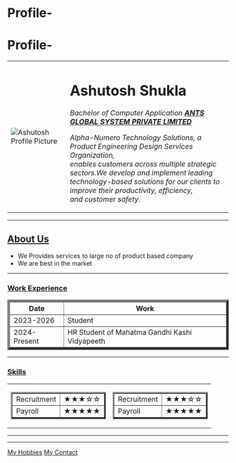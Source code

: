 # Profile-
# Profile-
<!DOCTYPE html>
<html lang="en" dir="ltr">
  <head>
    <meta charset="utf-8">
    <title>🌹 Ashutosh Shukla </title>
  </head>
  <body>
    <table cellspacing="20">
      <tr>
      <td><img src="https://scontent.fblr4-1.fna.fbcdn.net/v/t1.0-9/44513888_1946656772093205_7821965461330853888_n.jpg?_nc_cat=104&_nc_sid=09cbfe&_nc_ohc=uqQ_xgyAVroAX89BhE3&_nc_ht=scontent.fblr4-1.fna&oh=06d23d0058a61c42bc459946b80c89af&oe=5EAA2B0F" alt="Ashutosh Profile Picture"></td>
      <td><h1>Ashutosh Shukla</h1>
          <p><em>Bachelor of Computer Application <strong><a href="http://alpha-numero.tech/">ANTS GLOBAL SYSTEM PRIVATE LIMITED</a></strong></em></p>
          <p><em>Alpha-Numero Technology Solutions, a Product Engineering Design Services Organization,<br>enables customers across multiple strategic sectors.We develop and implement leading<br>technology-based solutions for our clients to improve their productivity, efficiency,</br> and customer safety.</em></p></td>
      </tr>
      </table>
    <hr>
    <h2><u>About Us</u></h2>
    <ul>
      <li>We Provides services to large no of product based company</li>
      <li>We are best in the market</li>
      </ul>
      <hr>
      <h3><u>Work Experience</u></h3>
        <table border="5">
          <thead>
            <tr>
              <th>Date</th>
              <th>Work</th>
              </tr>
          </thead>
          <tbody>
            <tr>
              <td>2023-2026</td>
              <td>Student </td>
              </tr>
              <tr>
                <td>2024-Present</td>
                <td>HR Student of Mahatma Gandhi Kashi Vidyapeeth </td>
          </tbody>
        </table>
        <hr>
        <h3><u>Skills</u></h3>
         <table>
           <tr>
             <td><Table border="3">
                 <tr>
                   <td>Recruitment</td>
                   <td>★★★☆☆</td>
               </tr>
               <tr>
                   <td>Payroll</td>
                   <td>★★★★★</td>
               </tr>
               </table></td>
               <td><Table border="3">
                       <tr>
                         <td>Recruitment</td>
                         <td>★★★☆☆</td>
                     </tr>
                     <tr>
                         <td>Payroll</td>
                         <td>★★★★★</td>
                     </tr>
                     </table></td>
           </tr>
          </table>
          <hr>
      <hr size="3" noshade>
          <a href="HOBBIES.html">My Hobbies</a>
          <a href="Contact-me.html">My Contact</a>
    </body>
</html>

